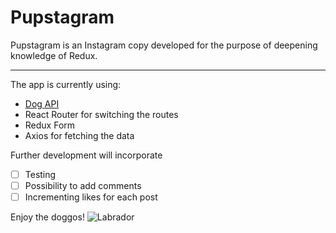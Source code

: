 # Pupstagram

Pupstagram is an Instagram copy developed for the purpose of deepening knowledge of Redux.

---
The app is currently using:
+ [Dog API](https://dog.ceo/dog-api/)
+ React Router for switching the routes
+ Redux Form
+ Axios for fetching the data

Further development will incorporate
- [ ] Testing
- [ ] Possibility to add comments
- [ ] Incrementing likes for each post

Enjoy the doggos!
![Labrador](https://images.pexels.com/photos/8700/wall-animal-dog-pet.jpg?auto=compress&cs=tinysrgb&dpr=2&h=650&w=940)
